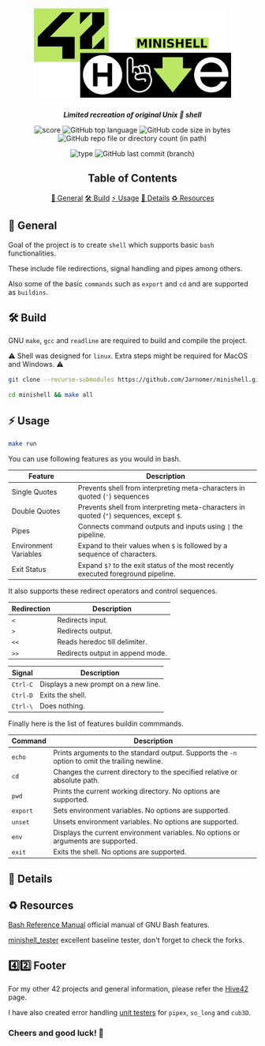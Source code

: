 <h1 align="center">
  <img src="assets/minishell.png" alt="minishell" width="400">
</h1>

<p align="center">
	<b><i>Limited recreation of original Unix 🐧 shell</i></b><br>
</p>

<p align="center">
  <img src="https://img.shields.io/badge/Score-101%2F100-lightgreen?style=for-the-badge" alt="score">
  <img src="https://img.shields.io/github/languages/top/Jarnomer/minishell?style=for-the-badge&logo=c&label=%20&labelColor=gray&color=lightblue" alt="GitHub top language">
	<img src="https://img.shields.io/github/languages/code-size/Jarnomer/minishell?style=for-the-badge&color=lightyellow" alt="GitHub code size in bytes">
  <img src="https://img.shields.io/github/directory-file-count/Jarnomer/minishell/sources?style=for-the-badge&label=sources&color=pink" alt="GitHub repo file or directory count (in path)">
</p>

<p align="center">
    <img src="https://img.shields.io/badge/Type-Group-violet?style=for-the-badge" alt="type">
  <img src="https://img.shields.io/github/last-commit/Jarnomer/minishell/main?style=for-the-badge&color=red" alt="GitHub last commit (branch)">
</p>

<div align="center">

## Table of Contents
[📝 General](#-general)
[🛠️ Build](#️-build)
[⚡ Usage](#-usage)
[🚀 Details](#-details)
[♻️ Resources](#️-resources)

</div>

## 📝 General

Goal of the project is to create `shell` which supports basic `bash` functionalities.

These include file redirections, signal handling and pipes among others.

Also some of the basic `commands` such as `export` and `cd` and are supported as `buildins`.

## 🛠️ Build

GNU `make`, `gcc` and `readline` are required to build and compile the project.

⚠️ Shell was designed for `linux`. Extra steps might be required for MacOS and Windows. ⚠️

```bash
git clone --recurse-submodules https://github.com/Jarnomer/minishell.git
```

```bash
cd minishell && make all
```

## ⚡ Usage

```bash
make run
```

You can use following features as you would in bash.

| Feature                  | Description                                                                                     |
|--------------------------|-------------------------------------------------------------------------------------------------|
| Single Quotes         | Prevents shell from interpreting meta-characters in quoted (`'`) sequences                     |
| Double Quotes         | Prevents shell from interpreting meta-characters in quoted (`"`) sequences, except `$`.     |
| Pipes                 | Connects command outputs and inputs using `\|` the pipeline.             |
| Environment Variables | Expand to their values when `$` is followed by a sequence of characters.                     |
| Exit Status           | Expand `$?` to the exit status of the most recently executed foreground pipeline.                    |

It also supports these redirect operators and control sequences.

| Redirection | Description                      |
|-------------|----------------------------------|
| `<`         | Redirects input.                 |
| `>`         | Redirects output.                |
| `<<`        | Reads heredoc till delimiter.    |
| `>>`        | Redirects output in append mode. |

| Signal      | Description                          |
|-------------------|------------------------------- |
| `Ctrl-C`    | Displays a new prompt on a new line. |
| `Ctrl-D`    | Exits the shell.                     |
| `Ctrl-\`    | Does nothing.                        |

Finally here is the list of features buildin commmands.

| Command | Description                                                      |
|------------------|------------------------------------------------------------------|
| `echo`          | Prints arguments to the standard output. Supports the `-n` option to omit the trailing newline. |
| `cd`            | Changes the current directory to the specified relative or absolute path. |
| `pwd`           | Prints the current working directory. No options are supported.  |
| `export`        | Sets environment variables. No options are supported.            |
| `unset`         | Unsets environment variables. No options are supported.          |
| `env`           | Displays the current environment variables. No options or arguments are supported. |
| `exit`          | Exits the shell. No options are supported.                       |

## 🚀 Details


## ♻️ Resources

[Bash Reference Manual](https://www.gnu.org/software/bash/manual/bash.html) official manual of GNU Bash features.

[minishell_tester](https://github.com/LucasKuhn/minishell_tester) excellent baseline tester, don't forget to check the forks.

## 4️⃣2️⃣ Footer

For my other 42 projects and general information, please refer the [Hive42](https://github.com/Jarnomer/Hive42) page.

I have also created error handling [unit testers](https://github.com/Jarnomer/42Testers) for `pipex`, `so_long` and `cub3D`.

### Cheers and good luck! 🥳